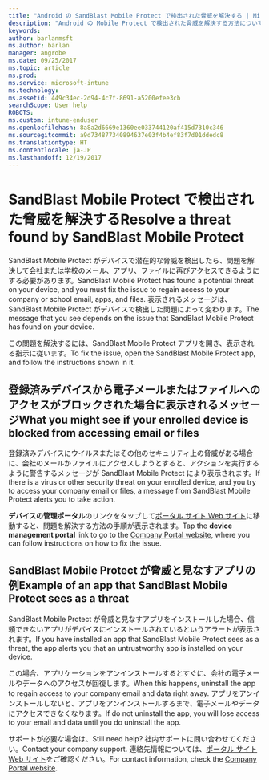 ```yaml
---
title: "Android の SandBlast Mobile Protect で検出された脅威を解決する | Microsoft Docs"
description: "Android の Mobile Protect で検出された脅威を解決する方法について説明します。"
keywords: 
author: barlanmsft
ms.author: barlan
manager: angrobe
ms.date: 09/25/2017
ms.topic: article
ms.prod: 
ms.service: microsoft-intune
ms.technology: 
ms.assetid: 449c34ec-2d94-4c7f-8691-a5200efee3cb
searchScope: User help
ROBOTS: 
ms.custom: intune-enduser
ms.openlocfilehash: 8a8a2d6669e1360ee033744120af415d7310c346
ms.sourcegitcommit: a9d734877340894637e03f4b4ef83f7d01ddedc8
ms.translationtype: HT
ms.contentlocale: ja-JP
ms.lasthandoff: 12/19/2017
---
```

# <a name="resolve-a-threat-found-by-sandblast-mobile-protect"></a><span data-ttu-id="e3580-103">SandBlast Mobile Protect で検出された脅威を解決する</span><span class="sxs-lookup"><span data-stu-id="e3580-103">Resolve a threat found by SandBlast Mobile Protect</span></span>

<span data-ttu-id="e3580-104">SandBlast Mobile Protect がデバイスで潜在的な脅威を検出したら、問題を解決して会社または学校のメール、アプリ、ファイルに再びアクセスできるようにする必要があります。</span><span class="sxs-lookup"><span data-stu-id="e3580-104">SandBlast Mobile Protect has found a potential threat on your device, and you must fix the issue to regain access to your company or school email, apps, and files.</span></span> <span data-ttu-id="e3580-105">表示されるメッセージは、SandBlast Mobile Protect がデバイスで検出した問題によって変わります。</span><span class="sxs-lookup"><span data-stu-id="e3580-105">The message that you see depends on the issue that SandBlast Mobile Protect has found on your device.</span></span>

<span data-ttu-id="e3580-106">この問題を解決するには、SandBlast Mobile Protect アプリを開き、表示される指示に従います。</span><span class="sxs-lookup"><span data-stu-id="e3580-106">To fix the issue, open the SandBlast Mobile Protect app, and follow the instructions shown in it.</span></span>

## <a name="what-you-might-see-if-your-enrolled-device-is-blocked-from-accessing-email-or-files"></a><span data-ttu-id="e3580-107">登録済みデバイスから電子メールまたはファイルへのアクセスがブロックされた場合に表示されるメッセージ</span><span class="sxs-lookup"><span data-stu-id="e3580-107">What you might see if your enrolled device is blocked from accessing email or files</span></span>

<span data-ttu-id="e3580-108">登録済みデバイスにウイルスまたはその他のセキュリティ上の脅威がある場合に、会社のメールかファイルにアクセスしようとすると、アクションを実行するように警告するメッセージが SandBlast Mobile Protect により表示されます。</span><span class="sxs-lookup"><span data-stu-id="e3580-108">If there is a virus or other security threat on your enrolled device, and you try to access your company email or files, a message from SandBlast Mobile Protect alerts you to take action.</span></span>

<span data-ttu-id="e3580-109">**デバイスの管理ポータル**のリンクをタップして[ポータル サイト Web サイト](https://portal.manage.microsoft.com#HelpDeskDialog)に移動すると、問題を解決する方法の手順が表示されます。</span><span class="sxs-lookup"><span data-stu-id="e3580-109">Tap the **device management portal** link to go to the [Company Portal website](https://portal.manage.microsoft.com#HelpDeskDialog), where you can follow instructions on how to fix the issue.</span></span>

## <a name="example-of-an-app-that-sandblast-mobile-protect-sees-as-a-threat"></a><span data-ttu-id="e3580-110">SandBlast Mobile Protect が脅威と見なすアプリの例</span><span class="sxs-lookup"><span data-stu-id="e3580-110">Example of an app that SandBlast Mobile Protect sees as a threat</span></span>

<span data-ttu-id="e3580-111">SandBlast Mobile Protect が脅威と見なすアプリをインストールした場合、信頼できないアプリがデバイスにインストールされているというアラートが表示されます。</span><span class="sxs-lookup"><span data-stu-id="e3580-111">If you have installed an app that SandBlast Mobile Protect sees as a threat, the app alerts you that an untrustworthy app is installed on your device.</span></span>

<span data-ttu-id="e3580-112">この場合、アプリケーションをアンインストールするとすぐに、会社の電子メールやデータへのアクセスが回復します。</span><span class="sxs-lookup"><span data-stu-id="e3580-112">When this happens, uninstall the app to regain access to your company email and data right away.</span></span> <span data-ttu-id="e3580-113">アプリをアンインストールしないと、アプリをアンインストールするまで、電子メールやデータにアクセスできなくなります。</span><span class="sxs-lookup"><span data-stu-id="e3580-113">If do not uninstall the app, you will lose access to your email and data until you do uninstall the app.</span></span>

<span data-ttu-id="e3580-114">サポートが必要な場合は、</span><span class="sxs-lookup"><span data-stu-id="e3580-114">Still need help?</span></span> <span data-ttu-id="e3580-115">社内サポートに問い合わせてください。</span><span class="sxs-lookup"><span data-stu-id="e3580-115">Contact your company support.</span></span> <span data-ttu-id="e3580-116">連絡先情報については、[ポータル サイト Web サイト](https://portal.manage.microsoft.com#HelpDeskDialog)をご確認ください。</span><span class="sxs-lookup"><span data-stu-id="e3580-116">For contact information, check the [Company Portal website](https://portal.manage.microsoft.com#HelpDeskDialog).</span></span>
